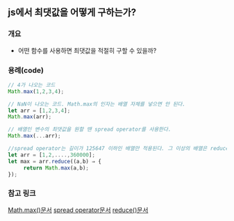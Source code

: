 ## js에서 최댓값을 어떻게 구하는가?

### 개요

- 어떤 함수를 사용하면 최댓값을 적절히 구할 수 있을까?

### 용례(code)

```javascript
// 4가 나오는 코드
Math.max(1,2,3,4);

// NaN이 나오는 코드. Math.max의 인자는 배열 자체를 넣으면 안 된다.
let arr = [1,2,3,4];
Math.max(arr);

// 배열인 변수의 최댓값을 원할 땐 spread operator를 사용한다.
Math.max(...arr);

//spread operator는 길이가 125647 이하인 배열만 적용된다. 그 이상의 배열은 reduce를 이용해야 한다.
let arr = [1,2,....,360000];
let max = arr.reduce((a,b) ⇒ {
     return Math.max(a,b);
});
```

### 참고 링크
[Math.max()문서](https://developer.mozilla.org/ko/docs/Web/JavaScript/Reference/Global_Objects/Math/max)
[spread operator문서](https://developer.mozilla.org/ko/docs/Web/JavaScript/Reference/Operators/Spread_syntax)
[reduce()문서](https://developer.mozilla.org/ko/docs/Web/JavaScript/Reference/Global_Objects/Array/Reduce)
